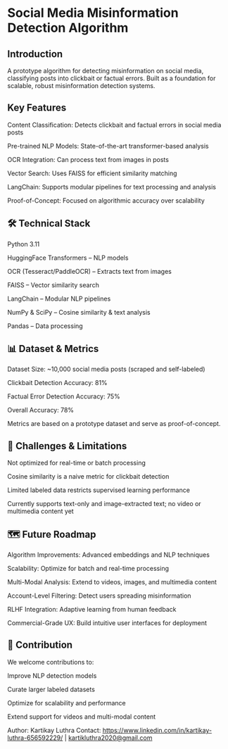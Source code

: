 # Social Media Misinformation Detection Algorithm

## Introduction
A prototype algorithm for detecting misinformation on social media, classifying posts into clickbait or factual errors. Built as a foundation for scalable, robust misinformation detection systems.

## Key Features

Content Classification: Detects clickbait and factual errors in social media posts

Pre-trained NLP Models: State-of-the-art transformer-based analysis

OCR Integration: Can process text from images in posts

Vector Search: Uses FAISS for efficient similarity matching

LangChain: Supports modular pipelines for text processing and analysis

Proof-of-Concept: Focused on algorithmic accuracy over scalability

## 🛠️ Technical Stack

Python 3.11

HuggingFace Transformers – NLP models

OCR (Tesseract/PaddleOCR) – Extracts text from images

FAISS – Vector similarity search

LangChain – Modular NLP pipelines

NumPy & SciPy – Cosine similarity & text analysis

Pandas – Data processing

## 📊 Dataset & Metrics

Dataset Size: ~10,000 social media posts (scraped and self-labeled)

Clickbait Detection Accuracy: 81%

Factual Error Detection Accuracy: 75%

Overall Accuracy: 78%

Metrics are based on a prototype dataset and serve as proof-of-concept.

## 🚀 Challenges & Limitations

Not optimized for real-time or batch processing

Cosine similarity is a naive metric for clickbait detection

Limited labeled data restricts supervised learning performance

Currently supports text-only and image-extracted text; no video or multimedia content yet

## 🗺️ Future Roadmap

Algorithm Improvements: Advanced embeddings and NLP techniques

Scalability: Optimize for batch and real-time processing

Multi-Modal Analysis: Extend to videos, images, and multimedia content

Account-Level Filtering: Detect users spreading misinformation

RLHF Integration: Adaptive learning from human feedback

Commercial-Grade UX: Build intuitive user interfaces for deployment

## 🤝 Contribution

We welcome contributions to:

Improve NLP detection models

Curate larger labeled datasets

Optimize for scalability and performance

Extend support for videos and multi-modal content

Author: Kartikay Luthra
Contact: https://www.linkedin.com/in/kartikay-luthra-656592229/
 | kartikluthra2020@gmail.com
